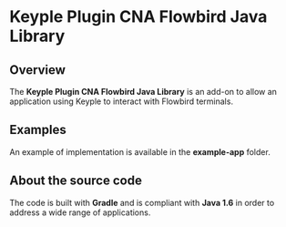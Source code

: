 # Keyple Plugin CNA Flowbird Java Library

## Overview

The **Keyple Plugin CNA Flowbird Java Library** is an add-on to allow an application using Keyple to interact with Flowbird terminals.

## Examples

An example of implementation is available in the **example-app** folder.

## About the source code

The code is built with **Gradle** and is compliant with **Java 1.6** in order to address a wide range of applications.